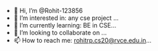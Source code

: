 - 👋 Hi, I’m @Rohit-123856
- 👀 I’m interested in: any cse project ...
- 🌱 I’m currently learning:  BE in CSE...
- 💞️ I’m looking to collaborate on ...
- 📫 How to reach me: rohitrp.cs20@rvce.edu.in...

<!---
Rohit-123856/Rohit-123856 is a ✨ special ✨ repository because its `README.md` (this file) appears on your GitHub profile.
You can click the Preview link to take a look at your changes.
--->

